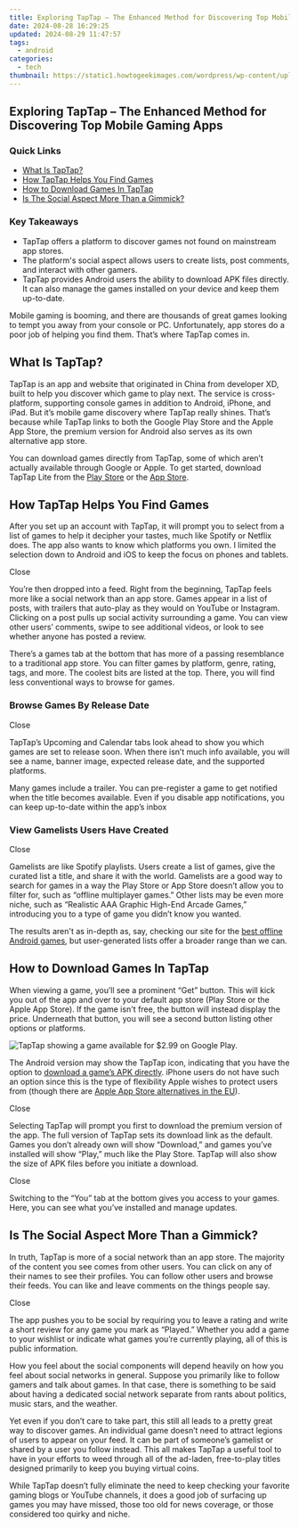 ```yaml
---
title: Exploring TapTap – The Enhanced Method for Discovering Top Mobile Gaming Apps
date: 2024-08-28 16:29:25
updated: 2024-08-29 11:47:57
tags:
  - android
categories:
  - tech
thumbnail: https://static1.howtogeekimages.com/wordpress/wp-content/uploads/2024/03/taptap-pixel-6.jpg
---
```


## Exploring TapTap – The Enhanced Method for Discovering Top Mobile Gaming Apps

### Quick Links

* [What Is TapTap?](https://screen-sharing-recording.techidaily.com/precision-at-zero-price-best-free-video-recorder-software/)
* [How TapTap Helps You Find Games](https://screen-mirror.techidaily.com/how-to-cast-infinix-hot-30-5g-screen-to-pc-using-wifi-drfone-by-drfone-android/)
* [How to Download Games In TapTap](https://eaxpv-info.techidaily.com/new-viral-talent-quest-episodes-1-10/)
* [Is The Social Aspect More Than a Gimmick?](https://youtube-help.techidaily.com/in-2024-optimize-video-audio-discovering-affordable-wav-extraction-methods/)

### Key Takeaways

* TapTap offers a platform to discover games not found on mainstream app stores.
* The platform's social aspect allows users to create lists, post comments, and interact with other gamers.
* TapTap provides Android users the ability to download APK files directly. It can also manage the games installed on your device and keep them up-to-date.

 Mobile gaming is booming, and there are thousands of great games looking to tempt you away from your console or PC. Unfortunately, app stores do a poor job of helping you find them. That’s where TapTap comes in.

##  What Is TapTap?

 TapTap is an app and website that originated in China from developer XD, built to help you discover which game to play next. The service is cross-platform, supporting console games in addition to Android, iPhone, and iPad. But it’s mobile game discovery where TapTap really shines. That’s because while TapTap links to both the Google Play Store and the Apple App Store, the premium version for Android also serves as its own alternative app store.

 You can download games directly from TapTap, some of which aren’t actually available through Google or Apple. To get started, download TapTap Lite from the [Play Store](https://www.anrdoezrs.net/links/3607085/type/dlg/sid/UUhtgUeUpU2002133/https://play.google.com/store/apps/details?id=com.taptap.global.lite) or the [App Store](https://apps.apple.com/us/app/taptap/id1621229787).

##  How TapTap Helps You Find Games

 After you set up an account with TapTap, it will prompt you to select from a list of games to help it decipher your tastes, much like Spotify or Netflix does. The app also wants to know which platforms you own. I limited the selection down to Android and iOS to keep the focus on phones and tablets.

Close 

 You’re then dropped into a feed. Right from the beginning, TapTap feels more like a social network than an app store. Games appear in a list of posts, with trailers that auto-play as they would on YouTube or Instagram. Clicking on a post pulls up social activity surrounding a game. You can view other users’ comments, swipe to see additional videos, or look to see whether anyone has posted a review.

 There’s a games tab at the bottom that has more of a passing resemblance to a traditional app store. You can filter games by platform, genre, rating, tags, and more. The coolest bits are listed at the top. There, you will find less conventional ways to browse for games.

###  Browse Games By Release Date

Close 

 TapTap’s Upcoming and Calendar tabs look ahead to show you which games are set to release soon. When there isn’t much info available, you will see a name, banner image, expected release date, and the supported platforms.

 Many games include a trailer. You can pre-register a game to get notified when the title becomes available. Even if you disable app notifications, you can keep up-to-date within the app’s inbox

###  View Gamelists Users Have Created

Close 

 Gamelists are like Spotify playlists. Users create a list of games, give the curated list a title, and share it with the world. Gamelists are a good way to search for games in a way the Play Store or App Store doesn’t allow you to filter for, such as “offline multiplayer games.” Other lists may be even more niche, such as “Realistic AAA Graphic High-End Arcade Games,” introducing you to a type of game you didn’t know you wanted.

 The results aren't as in-depth as, say, checking our site for the [best offline Android games](https://apple-account.techidaily.com/how-to-unlock-iphone-12-pro-max-when-we-dont-have-apple-id-or-password-by-drfone-ios/), but user-generated lists offer a broader range than we can.

##  How to Download Games In TapTap

 When viewing a game, you’ll see a prominent “Get” button. This will kick you out of the app and over to your default app store (Play Store or the Apple App Store). If the game isn't free, the button will instead display the price. Underneath that button, you will see a second button listing other options or platforms.

![TapTap showing a game available for $2.99 on Google Play.](https://static1.howtogeekimages.com/wordpress/wp-content/uploads/2024/03/screenshot_20240215-100823.png) 

 The Android version may show the TapTap icon, indicating that you have the option to [download a game’s APK directly](https://extra-information.techidaily.com/kinemaster-edge-the-ultimate-transition-strategies/). iPhone users do not have such an option since this is the type of flexibility Apple wishes to protect users from (though there are [Apple App Store alternatives in the EU](https://iphone-unlock.techidaily.com/in-2024-how-to-access-your-apple-iphone-15-when-you-forget-the-passcode-drfone-by-drfone-ios/)).

Close 

 Selecting TapTap will prompt you first to download the premium version of the app. The full version of TapTap sets its download link as the default. Games you don’t already own will show “Download,” and games you’ve installed will show “Play,” much like the Play Store. TapTap will also show the size of APK files before you initiate a download.

Close 

 Switching to the “You” tab at the bottom gives you access to your games. Here, you can see what you’ve installed and manage updates.

##  Is The Social Aspect More Than a Gimmick?

 In truth, TapTap is more of a social network than an app store. The majority of the content you see comes from other users. You can click on any of their names to see their profiles. You can follow other users and browse their feeds. You can like and leave comments on the things people say.

Close 

 The app pushes you to be social by requiring you to leave a rating and write a short review for any game you mark as “Played.” Whether you add a game to your wishlist or indicate what games you’re currently playing, all of this is public information.

 How you feel about the social components will depend heavily on how you feel about social networks in general. Suppose you primarily like to follow gamers and talk about games. In that case, there is something to be said about having a dedicated social network separate from rants about politics, music stars, and the weather.

 Yet even if you don’t care to take part, this still all leads to a pretty great way to discover games. An individual game doesn’t need to attract legions of users to appear on your feed. It can be part of someone’s gamelist or shared by a user you follow instead. This all makes TapTap a useful tool to have in your efforts to weed through all of the ad-laden, free-to-play titles designed primarily to keep you buying virtual coins.

 While TapTap doesn’t fully eliminate the need to keep checking your favorite gaming blogs or YouTube channels, it does a good job of surfacing up games you may have missed, those too old for news coverage, or those considered too quirky and niche.

<ins class="adsbygoogle"
     style="display:block"
     data-ad-format="autorelaxed"
     data-ad-client="ca-pub-7571918770474297"
     data-ad-slot="1223367746"></ins>



<ins class="adsbygoogle"
     style="display:block"
     data-ad-client="ca-pub-7571918770474297"
     data-ad-slot="8358498916"
     data-ad-format="auto"
     data-full-width-responsive="true"></ins>
